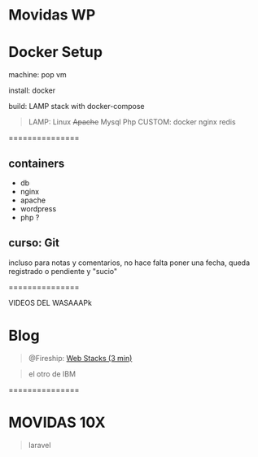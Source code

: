 
Movidas WP
==========

# Docker Setup

machine: pop vm

install: docker

build: LAMP stack with docker-compose

> LAMP: Linux ~~Apache~~ Mysql Php
> CUSTOM: docker nginx redis

===============

## containers

- db
- nginx
- apache
- wordpress
- php ?


## curso: Git

incluso para notas y comentarios, no hace falta poner una fecha, queda registrado o pendiente y "sucio"



===============

VIDEOS DEL WASAAAPk


# Blog

> @Fireship: [Web Stacks (3 min)](https://youtu.be/Sxxw3qtb3_g?si=KLedavLBdqOOs-yD)

> el otro de IBM



===============



MOVIDAS 10X
===========

> laravel






